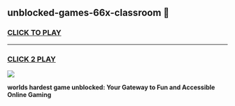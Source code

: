 
## unblocked-games-66x-classroom 👋
<h3>
<a href="https://premium.freeplayer.one?title=unblocked-games-66x-classroom&ref=14F">CLICK TO PLAY</a></h3>
<hr>

<h3>
<a href="https://premium.freeplayer.one?title=unblocked-games-66x-classroom&ref=14F">CLICK 2 PLAY</a>
  
</h3>

<a href="https://premium.freeplayer.one?title=unblocked-games-66x-classroom&ref=12F/"><img src="https://clearcache.store/games.png"></a>


**worlds hardest game unblocked: Your Gateway to Fun and Accessible Online Gaming**
